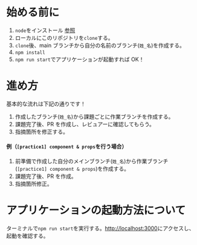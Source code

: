 # 始める前に

1. `node`をインストール [参照](https://pj100.esa.io/posts/4318)
2. ローカルにこのリポジトリを`clone`する。
3. `clone`後、main ブランチから自分の名前のブランチ(`姓_名`)を作成する。
4. `npm install`
5. `npm run start`でアプリケーションが起動すれば OK！

# 進め方

基本的な流れは下記の通りです！

1. 作成したブランチ(`姓_名`)から課題ごとに作業ブランチを作成する。
2. 課題完了後、PR を作成し、レビュアーに確認してもらう。
3. 指摘箇所を修正する。

#### 例（`[practice1] component & props`を行う場合）

1. 前準備で作成した自分のメインブランチ(`姓_名`)から作業ブランチ(`[practice1] component & props`)を作成する。
2. 課題完了後、PR を作成。
3. 指摘箇所修正。

# アプリケーションの起動方法について

ターミナルで`npm run start`を実行する。[http://localhost:3000](http://localhost:3000)にアクセスし、起動を確認する。
